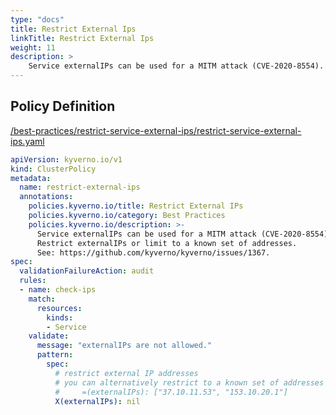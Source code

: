 ```yaml
---
type: "docs"
title: Restrict External Ips
linkTitle: Restrict External Ips
weight: 11
description: >
    Service externalIPs can be used for a MITM attack (CVE-2020-8554). Restrict externalIPs or limit to a known set of addresses. See: https://github.com/kyverno/kyverno/issues/1367.
---
```


## Policy Definition
<a href="https://github.com/kyverno/policies/raw/main//best-practices/restrict-service-external-ips/restrict-service-external-ips.yaml" target="-blank">/best-practices/restrict-service-external-ips/restrict-service-external-ips.yaml</a>

```yaml
apiVersion: kyverno.io/v1
kind: ClusterPolicy
metadata:
  name: restrict-external-ips
  annotations:
    policies.kyverno.io/title: Restrict External IPs
    policies.kyverno.io/category: Best Practices
    policies.kyverno.io/description: >-
      Service externalIPs can be used for a MITM attack (CVE-2020-8554).
      Restrict externalIPs or limit to a known set of addresses.
      See: https://github.com/kyverno/kyverno/issues/1367.
spec:
  validationFailureAction: audit
  rules:
  - name: check-ips
    match:
      resources:
        kinds:
        - Service
    validate:
      message: "externalIPs are not allowed."
      pattern:
        spec:
          # restrict external IP addresses
          # you can alternatively restrict to a known set of addresses using:
          #     =(externalIPs): ["37.10.11.53", "153.10.20.1"]
          X(externalIPs): nil
```
